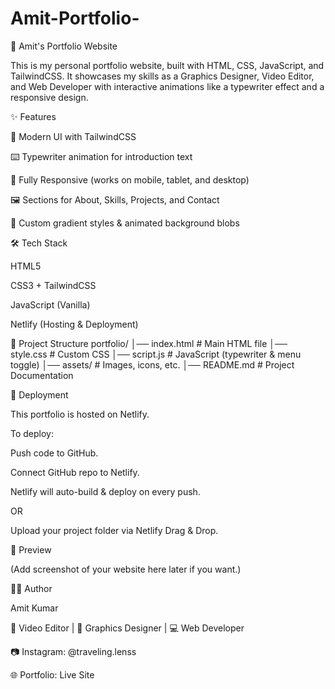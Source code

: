 # Amit-Portfolio-
🚀 Amit's Portfolio Website

This is my personal portfolio website, built with HTML, CSS, JavaScript, and TailwindCSS.
It showcases my skills as a Graphics Designer, Video Editor, and Web Developer with interactive animations like a typewriter effect and a responsive design.

✨ Features

🎨 Modern UI with TailwindCSS

⌨️ Typewriter animation for introduction text

📱 Fully Responsive (works on mobile, tablet, and desktop)

🖼️ Sections for About, Skills, Projects, and Contact

🌈 Custom gradient styles & animated background blobs

🛠️ Tech Stack

HTML5

CSS3 + TailwindCSS

JavaScript (Vanilla)

Netlify (Hosting & Deployment)

📂 Project Structure
portfolio/
│── index.html        # Main HTML file
│── style.css         # Custom CSS
│── script.js         # JavaScript (typewriter & menu toggle)
│── assets/           # Images, icons, etc.
│── README.md         # Project Documentation

🚀 Deployment

This portfolio is hosted on Netlify.

To deploy:

Push code to GitHub.

Connect GitHub repo to Netlify.

Netlify will auto-build & deploy on every push.

OR

Upload your project folder via Netlify Drag & Drop.

📸 Preview

(Add screenshot of your website here later if you want.)

👨‍💻 Author

Amit Kumar

🎥 Video Editor | 🎨 Graphics Designer | 💻 Web Developer

📷 Instagram: @traveling.lenss

🌐 Portfolio: Live Site
